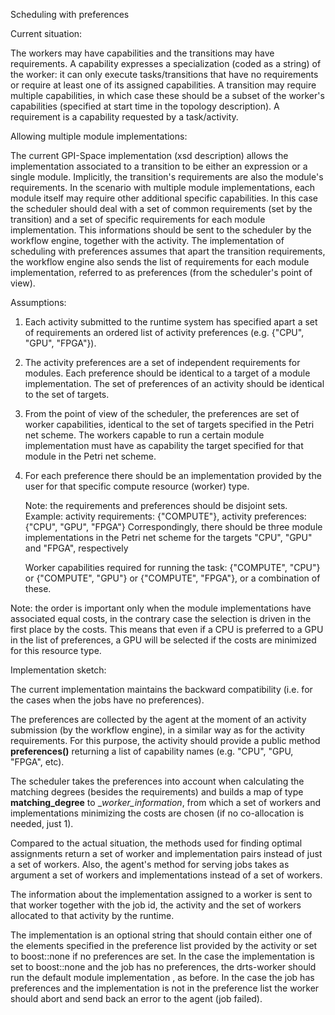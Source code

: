 Scheduling with preferences

Current situation:

The workers may have capabilities and the transitions may have requirements. 
A capability expresses a specialization (coded as a string) of the worker: 
it can only execute tasks/transitions that have no requirements or require 
at least one of its assigned capabilities. A transition may require multiple 
capabilities, in which case these should be a subset of the worker's 
capabilities (specified at start time in the topology description).
A requirement is a capability requested by a task/activity.

Allowing multiple module implementations:

The current GPI-Space implementation (xsd description) allows the 
implementation associated to a transition to be either an expression or 
a single module. Implicitly, the transition's requirements are also the 
module's requirements. In the scenario with multiple module implementations, 
each module itself may require other additional specific capabilities. 
In this case the scheduler should deal with a set of common requirements 
(set by the transition) and a set of specific requirements for each module 
implementation. This informations should be sent to the scheduler by the 
workflow engine, together with the activity. 
The implementation of scheduling with preferences assumes that apart the 
transition requirements, the workflow engine also sends the list of 
requirements for each module implementation, referred to as preferences 
(from the scheduler's point of view).

Assumptions: 

1. Each activity submitted to the runtime system has specified apart a 
   set of requirements an ordered list of activity preferences 
   (e.g. {"CPU", "GPU", "FPGA"}).
   
2. The activity preferences are a set of independent requirements for modules. 
   Each preference should be identical to a target of a module implementation.
   The set of preferences of an activity should be identical to the set of 
   targets.

3. From the point of view of the scheduler, the preferences are set of worker 
   capabilities, identical to the set of targets specified in the Petri net 
   scheme. The workers capable to run a certain module implementation must have 
   as capability the target specified for that module in the Petri net scheme.
       
4. For each preference there should be an implementation provided 
   by the user for that specific compute resource (worker) type.

   Note: the requirements and preferences should be disjoint sets.
   Example: activity requirements: {"COMPUTE"}, 
            activity preferences: {"CPU", "GPU", "FPGA"}
            Correspondingly, there should be three module implementations
            in the Petri net scheme for the targets "CPU", "GPU" and "FPGA",
            respectively
            
   Worker capabilities required for running the task:
     {"COMPUTE", "CPU"} or {"COMPUTE", "GPU"} or {"COMPUTE", "FPGA"},
     or a combination of these.
     
Note: the order is important only when the module implementations have 
associated equal costs, in the contrary case the selection is driven in the 
first place by the costs. This means that even if a CPU is preferred to a GPU 
in the list of preferences, a GPU will be selected if the costs are minimized 
for this resource type. 

Implementation sketch:

The current implementation maintains the backward compatibility (i.e. for
the cases when the jobs have no preferences).

The preferences are collected by the agent at the moment of an activity 
submission (by the workflow engine), in a similar way as for the activity 
requirements. For this purpose, the activity should provide a public method 
__preferences()__ returning a list of capability names 
(e.g. "CPU", "GPU, "FPGA", etc).

The scheduler takes the preferences into account when calculating the matching
degrees (besides the requirements) and builds a map of type __matching_degree__
to __worker_information_, from which a set of workers and implementations
minimizing the costs are chosen (if no co-allocation is needed, just 1).

Compared to the actual situation, the methods used for finding optimal 
assignments return a set of worker and implementation pairs instead
of just a set of workers. Also, the agent's method for serving jobs 
takes as argument a set of workers and implementations instead of
a set of workers. 

The information about the implementation assigned to a worker is sent
to that worker together with the job id, the activity and the set of
workers allocated to that activity by the runtime.

The implementation is an optional string that should contain either one 
of the elements specified in the preference list provided by the activity
or set to boost::none if no preferences are set.
In the case the implementation is set to boost::none and the job has no 
preferences, the drts-worker should run the default module implementation
, as before. In the case the job has preferences and the implementation is not
in the preference list the worker should abort and send back an error to the 
agent (job failed).